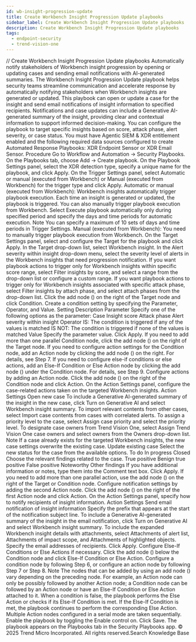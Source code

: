 ```yaml
---
id: wb-insight-progression-update
title: Create Workbench Insight Progression Update playbooks
sidebar_label: Create Workbench Insight Progression Update playbooks
description: Create Workbench Insight Progression Update playbooks
tags:
  - endpoint-security
  - trend-vision-one
---
```


/*<![CDATA[*/ $('#title').html($('meta[name=map-description]').attr('content')); /*]]>*/ Create Workbench Insight Progression Update playbooks Automatically notify stakeholders of Workbench insight progression by opening or updating cases and sending email notifications with AI-generated summaries. The Workbench Insight Progression Update playbook helps security teams streamline communication and accelerate response by automatically notifying stakeholders when Workbench insights are generated or updated. This playbook can open or update a case for the insight and send email notifications of insight information to specified recipients. Notifications and case updates can include a Generative AI-generated summary of the insight, providing clear and contextual information to support informed decision-making. You can configure the playbook to target specific insights based on score, attack phase, alert severity, or case status. You must have Agentic SIEM & XDR entitlement enabled and the following required data sources configured to create Automated Response Playbooks: XDR Endpoint Sensor or XDR Email Sensor. Procedure Go to Workflow and Automation → Security Playbooks. On the Playbooks tab, choose Add → Create playbook. On the Playbook Settings panel, select the XDR detection type, specify a unique name for the playbook, and click Apply. On the Trigger Settings panel, select Automatic or manual (executed from Workbench) or Manual (executed from Workbench) for the trigger type and click Apply. Automatic or manual (executed from Workbench): Workbench insights automatically trigger playbook execution. Each time an insight is generated or updated, the playbook is triggered. You can also manually trigger playbook execution from Workbench. Select Execute playbook automatically only during specified period and specify the days and time periods for automatic execution. Note You can specify a maximum of 10 sets of days and time periods in Trigger Settings. Manual (executed from Workbench): You need to manually trigger playbook execution from Workbench. On the Target Settings panel, select and configure the Target for the playbook and click Apply. In the Target drop-down list, select Workbench insight. In the Alert severity within insight drop-down menu, select the severity level of alerts in the Workbench insights that need progression notification. If you want playbook actions to trigger only for Workbench insights within specific score range, select Filter insights by score, and select a range from the drop-down list or configure a custom range. If you want playbook actions to trigger only for Workbench insights associated with specific attack phase, select Filter insights by attach phase, and select attach phases from the drop-down list. Click the add node () on the right of the Target node and click Condition. Create a condition setting by specifying the Parameter, Operator, and Value. Setting Description Parameter Specify one of the following options as the parameter: Case Insight score Attack phase Alert severity within insight Operator IS: The condition is triggered if any of the values is matched IS NOT: The condition is triggered if none of the values is matched Value Specify the parameter value. Click Apply. If you need to add more than one parallel Condition node, click the add node () on the right of the Target node. If you need to configure action settings for the Condition node, add an Action node by clicking the add node () on the right. For details, see Step 7. If you need to configure else-if conditions or else actions, add an Else-If Condition or Else Action node by clicking the add node () under the Condition node. For details, see Step 9. Configure actions by adding an Action node. Click the add node () on the right of the Condition node and click Action. On the Action Settings panel, configure the case-related actions taken on the targeted Workbench insights. Action Settings Open new case To include a Generative AI-generated summary of the insight in the new case, click Turn on Generative AI and select Workbench insight summary. To import relevant contents from other cases, select Import case contents from cases with correlated alerts. To assign a priority level to the case, select Assign case priority and select the priority level. To designate case owners from Trend Vision One, select Assign Trend Vision One case owners and select owners from the Owners drop-down list. Note If a case already exists for the targeted Workbench insights, the new case settings overwrite the existing case. Update existing case Select the new status for the case from the available options. To do In progress Closed Choose the relevant findings related to the case. True positive Benign true positive False positive Noteworthy Other findings If you have additional information or notes, type them into the Comment text box. Click Apply. If you need to add more than one parallel action, use the add node () on the right of the Target or Condition node. Configure notification settings by adding the second Action node. Click the add node () on the right of the first Action node and click Action. On the Action Settings panel, specify how to notify recipients of insight information. Action Settings Send email notification of insight information Specify the prefix that appears at the start of the notification subject line. To include a Generative AI-generated summary of the insight in the email notification, click Turn on Generative AI and select Workbench insight summary. To include the expanded Workbench insight details with attachments, select Attachments of alert list, Attachments of impact scope, and Attachments of highlighted objects. Specify the email addresses of recipients. Click Apply. Configure Else-If Conditions or Else Actions if necessary. Click the add node () below the Condition node and click Else-If Condition or Else Action. Configure a condition node by following Step 6, or configure an action node by following Step 7 or Step 8. Note The nodes that can be added by using an add node () vary depending on the preceding node. For example, an Action node can only be possibly followed by another Action node; a Condition node can be followed by an Action node or have an Else-If Condition or Else Action attached to it. When a condition is false, the playbook performs the Else Action or checks if its Else-If Condition is met. If the Else-If Condition is met, the playbook continues to perform the corresponding Else Action. Multiple Action nodes configured in a serial mode are taken sequentially. Enable the playbook by toggling the Enable control on. Click Save. The playbook appears on the Playbooks tab in the Security Playbooks app. © 2025 Trend Micro Incorporated. All rights reserved.Search Knowledge Base